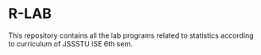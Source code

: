 # R-LAB
This repository contains all the lab programs related to statistics according to curriculum of JSSSTU ISE 6th sem.

